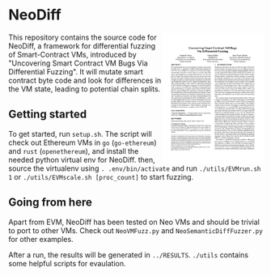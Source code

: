 # NeoDiff

<a href="roots21-2.pdf"> <img title="NeoDiff paper" src="roots21-2.png" alt="NeoDiff paper" align="right" width="200"></a>

This repository contains the source code for NeoDiff, a framework for differential fuzzing of Smart-Contract VMs, introduced by "Uncovering Smart Contract VM Bugs Via Differential Fuzzing".
It will mutate smart contract byte code and look for differences in the VM state, leading to potential chain splits.

## Getting started

To get started, run `setup.sh`.
The script will check out Ethereum VMs in `go` (`go-ethereum`) and `rust` (`openethereum`), and install the needed python virtual env for NeoDiff.
then, source the virtualenv using `. .env/bin/activate` and run `./utils/EVMrun.sh 1` or `./utils/EVMscale.sh [proc_count]` to start fuzzing.

## Going from here
Apart from EVM, NeoDiff has been tested on Neo VMs and should be trivial to port to other VMs.
Check out `NeoVMFuzz.py` and `NeoSemanticDiffFuzzer.py` for other examples.

After a run, the results will be generated in `../RESULTS`.
`./utils` contains some helpful scripts for evaulation.

